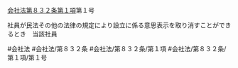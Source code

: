 [会社法第８３２条第１項](会社法＿＿＿＿第８３２条第１項)第１号

社員が民法その他の法律の規定により設立に係る意思表示を取り消すことができるとき　当該社員


#会社法
#会社法/第８３２条
#会社法/第８３２条/第１項
#会社法/第８３２条/第１項/第１号
